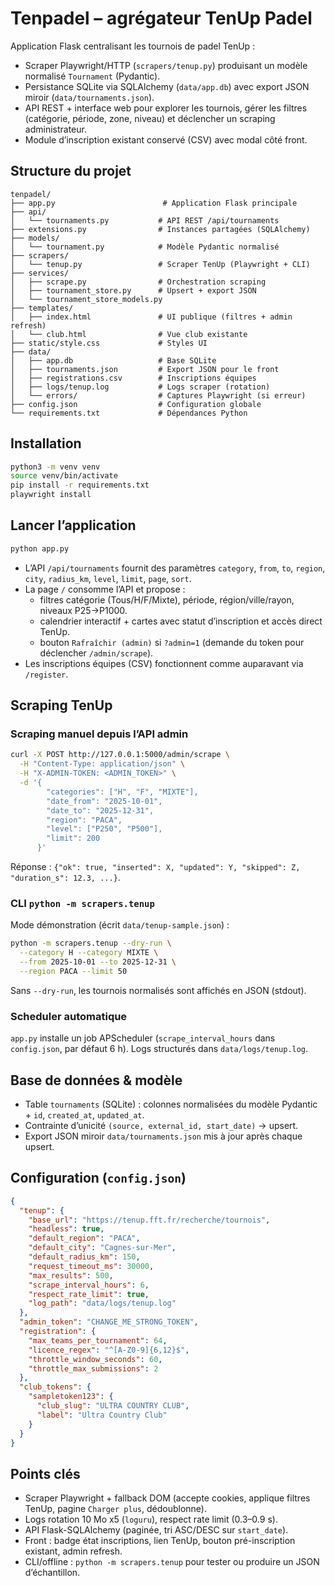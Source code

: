 # Tenpadel – agrégateur TenUp Padel

Application Flask centralisant les tournois de padel TenUp :

* Scraper Playwright/HTTP (`scrapers/tenup.py`) produisant un modèle normalisé `Tournament` (Pydantic).
* Persistance SQLite via SQLAlchemy (`data/app.db`) avec export JSON miroir (`data/tournaments.json`).
* API REST + interface web pour explorer les tournois, gérer les filtres (catégorie, période, zone, niveau) et déclencher un scraping administrateur.
* Module d’inscription existant conservé (CSV) avec modal côté front.

## Structure du projet

```
tenpadel/
├── app.py                        # Application Flask principale
├── api/
│   └── tournaments.py           # API REST /api/tournaments
├── extensions.py                # Instances partagées (SQLAlchemy)
├── models/
│   └── tournament.py            # Modèle Pydantic normalisé
├── scrapers/
│   └── tenup.py                 # Scraper TenUp (Playwright + CLI)
├── services/
│   ├── scrape.py                # Orchestration scraping
│   ├── tournament_store.py      # Upsert + export JSON
│   └── tournament_store_models.py
├── templates/
│   ├── index.html               # UI publique (filtres + admin refresh)
│   └── club.html                # Vue club existante
├── static/style.css             # Styles UI
├── data/
│   ├── app.db                   # Base SQLite
│   ├── tournaments.json         # Export JSON pour le front
│   ├── registrations.csv        # Inscriptions équipes
│   ├── logs/tenup.log           # Logs scraper (rotation)
│   └── errors/                  # Captures Playwright (si erreur)
├── config.json                  # Configuration globale
└── requirements.txt             # Dépendances Python
```

## Installation

```bash
python3 -m venv venv
source venv/bin/activate
pip install -r requirements.txt
playwright install
```

## Lancer l’application

```bash
python app.py
```

* L’API `/api/tournaments` fournit des paramètres `category`, `from`, `to`, `region`, `city`, `radius_km`, `level`, `limit`, `page`, `sort`.
* La page `/` consomme l’API et propose :
  - filtres catégorie (Tous/H/F/Mixte), période, région/ville/rayon, niveaux P25→P1000.
  - calendrier interactif + cartes avec statut d’inscription et accès direct TenUp.
  - bouton `Rafraîchir (admin)` si `?admin=1` (demande du token pour déclencher `/admin/scrape`).
* Les inscriptions équipes (CSV) fonctionnent comme auparavant via `/register`.

## Scraping TenUp

### Scraping manuel depuis l’API admin

```bash
curl -X POST http://127.0.0.1:5000/admin/scrape \
  -H "Content-Type: application/json" \
  -H "X-ADMIN-TOKEN: <ADMIN_TOKEN>" \
  -d '{
        "categories": ["H", "F", "MIXTE"],
        "date_from": "2025-10-01",
        "date_to": "2025-12-31",
        "region": "PACA",
        "level": ["P250", "P500"],
        "limit": 200
      }'
```

Réponse : `{"ok": true, "inserted": X, "updated": Y, "skipped": Z, "duration_s": 12.3, ...}`.

### CLI `python -m scrapers.tenup`

Mode démonstration (écrit `data/tenup-sample.json`) :

```bash
python -m scrapers.tenup --dry-run \
  --category H --category MIXTE \
  --from 2025-10-01 --to 2025-12-31 \
  --region PACA --limit 50
```

Sans `--dry-run`, les tournois normalisés sont affichés en JSON (stdout).

### Scheduler automatique

`app.py` installe un job APScheduler (`scrape_interval_hours` dans `config.json`, par défaut 6 h). Logs structurés dans `data/logs/tenup.log`.

## Base de données & modèle

* Table `tournaments` (SQLite) : colonnes normalisées du modèle Pydantic + `id`, `created_at`, `updated_at`.
* Contrainte d’unicité `(source, external_id, start_date)` → upsert.
* Export JSON miroir `data/tournaments.json` mis à jour après chaque upsert.

## Configuration (`config.json`)

```json
{
  "tenup": {
    "base_url": "https://tenup.fft.fr/recherche/tournois",
    "headless": true,
    "default_region": "PACA",
    "default_city": "Cagnes-sur-Mer",
    "default_radius_km": 150,
    "request_timeout_ms": 30000,
    "max_results": 500,
    "scrape_interval_hours": 6,
    "respect_rate_limit": true,
    "log_path": "data/logs/tenup.log"
  },
  "admin_token": "CHANGE_ME_STRONG_TOKEN",
  "registration": {
    "max_teams_per_tournament": 64,
    "licence_regex": "^[A-Z0-9]{6,12}$",
    "throttle_window_seconds": 60,
    "throttle_max_submissions": 2
  },
  "club_tokens": {
    "sampletoken123": {
      "club_slug": "ULTRA COUNTRY CLUB",
      "label": "Ultra Country Club"
    }
  }
}
```

## Points clés

* Scraper Playwright + fallback DOM (accepte cookies, applique filtres TenUp, pagine `Charger plus`, dédoublonne).
* Logs rotation 10 Mo x5 (`loguru`), respect rate limit (0.3–0.9 s).
* API Flask-SQLAlchemy (paginée, tri ASC/DESC sur `start_date`).
* Front : badge état inscriptions, lien TenUp, bouton pré-inscription existant, admin refresh.
* CLI/offline : `python -m scrapers.tenup` pour tester ou produire un JSON d’échantillon.
